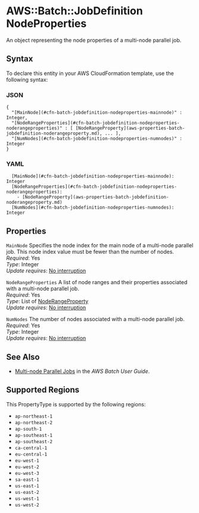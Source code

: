 # AWS::Batch::JobDefinition NodeProperties<a name="aws-properties-batch-jobdefinition-nodeproperties"></a>

An object representing the node properties of a multi\-node parallel job\.

## Syntax<a name="aws-properties-batch-jobdefinition-nodeproperties-syntax"></a>

To declare this entity in your AWS CloudFormation template, use the following syntax:

### JSON<a name="aws-properties-batch-jobdefinition-nodeproperties-syntax.json"></a>

```
{
  "[MainNode](#cfn-batch-jobdefinition-nodeproperties-mainnode)" : Integer,
  "[NodeRangeProperties](#cfn-batch-jobdefinition-nodeproperties-noderangeproperties)" : [ [NodeRangeProperty](aws-properties-batch-jobdefinition-noderangeproperty.md), ... ],
  "[NumNodes](#cfn-batch-jobdefinition-nodeproperties-numnodes)" : Integer
}
```

### YAML<a name="aws-properties-batch-jobdefinition-nodeproperties-syntax.yaml"></a>

```
  [MainNode](#cfn-batch-jobdefinition-nodeproperties-mainnode): Integer
  [NodeRangeProperties](#cfn-batch-jobdefinition-nodeproperties-noderangeproperties): 
    - [NodeRangeProperty](aws-properties-batch-jobdefinition-noderangeproperty.md)
  [NumNodes](#cfn-batch-jobdefinition-nodeproperties-numnodes): Integer
```

## Properties<a name="aws-properties-batch-jobdefinition-nodeproperties-properties"></a>

`MainNode`  <a name="cfn-batch-jobdefinition-nodeproperties-mainnode"></a>
Specifies the node index for the main node of a multi\-node parallel job\. This node index value must be fewer than the number of nodes\.  
*Required*: Yes  
*Type*: Integer  
*Update requires*: [No interruption](https://docs.aws.amazon.com/AWSCloudFormation/latest/UserGuide/using-cfn-updating-stacks-update-behaviors.html#update-no-interrupt)

`NodeRangeProperties`  <a name="cfn-batch-jobdefinition-nodeproperties-noderangeproperties"></a>
A list of node ranges and their properties associated with a multi\-node parallel job\.  
*Required*: Yes  
*Type*: List of [NodeRangeProperty](aws-properties-batch-jobdefinition-noderangeproperty.md)  
*Update requires*: [No interruption](https://docs.aws.amazon.com/AWSCloudFormation/latest/UserGuide/using-cfn-updating-stacks-update-behaviors.html#update-no-interrupt)

`NumNodes`  <a name="cfn-batch-jobdefinition-nodeproperties-numnodes"></a>
The number of nodes associated with a multi\-node parallel job\.  
*Required*: Yes  
*Type*: Integer  
*Update requires*: [No interruption](https://docs.aws.amazon.com/AWSCloudFormation/latest/UserGuide/using-cfn-updating-stacks-update-behaviors.html#update-no-interrupt)

## See Also<a name="aws-properties-batch-jobdefinition-nodeproperties--seealso"></a>
+  [Multi\-node Parallel Jobs](https://docs.aws.amazon.com/batch/latest/userguide/multi-node-parallel-jobs.html) in the *AWS Batch User Guide*\.

## Supported Regions

This PropertyType is supported by the following regions:

- `ap-northeast-1`
- `ap-northeast-2`
- `ap-south-1`
- `ap-southeast-1`
- `ap-southeast-2`
- `ca-central-1`
- `eu-central-1`
- `eu-west-1`
- `eu-west-2`
- `eu-west-3`
- `sa-east-1`
- `us-east-1`
- `us-east-2`
- `us-west-1`
- `us-west-2`

